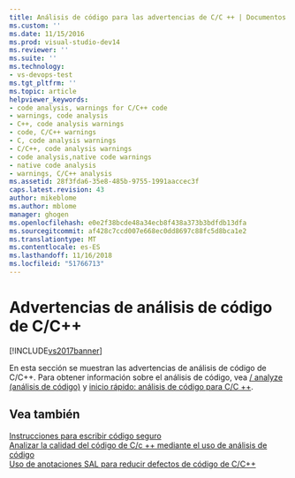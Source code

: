 ```yaml
---
title: Análisis de código para las advertencias de C/C ++ | Documentos de Microsoft
ms.custom: ''
ms.date: 11/15/2016
ms.prod: visual-studio-dev14
ms.reviewer: ''
ms.suite: ''
ms.technology:
- vs-devops-test
ms.tgt_pltfrm: ''
ms.topic: article
helpviewer_keywords:
- code analysis, warnings for C/C++ code
- warnings, code analysis
- C++, code analysis warnings
- code, C/C++ warnings
- C, code analysis warnings
- C/C++, code analysis warnings
- code analysis,native code warnings
- native code analysis
- warnings, C/C++ analysis
ms.assetid: 28f3fda6-35e8-485b-9755-1991aaccec3f
caps.latest.revision: 43
author: mikeblome
ms.author: mblome
manager: ghogen
ms.openlocfilehash: e0e2f38bcde48a34ecb8f438a373b3bdfdb13dfa
ms.sourcegitcommit: af428c7ccd007e668ec0dd8697c88fc5d8bca1e2
ms.translationtype: MT
ms.contentlocale: es-ES
ms.lasthandoff: 11/16/2018
ms.locfileid: "51766713"
---
```

# <a name="code-analysis-for-cc-warnings"></a>Advertencias de análisis de código de C/C++
[!INCLUDE[vs2017banner](../includes/vs2017banner.md)]

En esta sección se muestran las advertencias de análisis de código de C/C++. Para obtener información sobre el análisis de código, vea [/ analyze (análisis de código)](http://msdn.microsoft.com/library/81da536a-e030-4bd4-be18-383927597d08) y [inicio rápido: análisis de código para C/C ++](../code-quality/quick-start-code-analysis-for-c-cpp.md).  
  
## <a name="see-also"></a>Vea también  
 [Instrucciones para escribir código seguro](http://msdn.microsoft.com/en-us/9892fd19-45cd-44b6-9fa8-10f1b5cb6ea4)   
 [Analizar la calidad del código de C/c ++ mediante el uso de análisis de código](../code-quality/analyzing-c-cpp-code-quality-by-using-code-analysis.md)   
 [Uso de anotaciones SAL para reducir defectos de código de C/C++](../code-quality/using-sal-annotations-to-reduce-c-cpp-code-defects.md)



